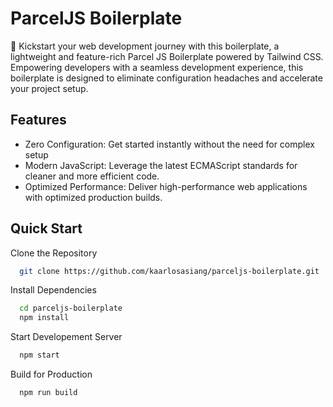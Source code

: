
# ParcelJS Boilerplate

🚀 Kickstart your web development journey with this boilerplate, a lightweight and feature-rich Parcel JS Boilerplate powered by Tailwind CSS. Empowering developers with a seamless development experience, this boilerplate is designed to eliminate configuration headaches and accelerate your project setup.


## Features

- Zero Configuration: Get started instantly without the need for complex setup
- Modern JavaScript: Leverage the latest ECMAScript standards for cleaner and more efficient code.
- Optimized Performance: Deliver high-performance web applications with optimized production builds.

## Quick Start

Clone the Repository
```bash
  git clone https://github.com/kaarlosasiang/parceljs-boilerplate.git
```

Install Dependencies
```bash
  cd parceljs-boilerplate
  npm install
```

Start Developement Server
```bash
  npm start
```

Build for Production
```bash
  npm run build
```
